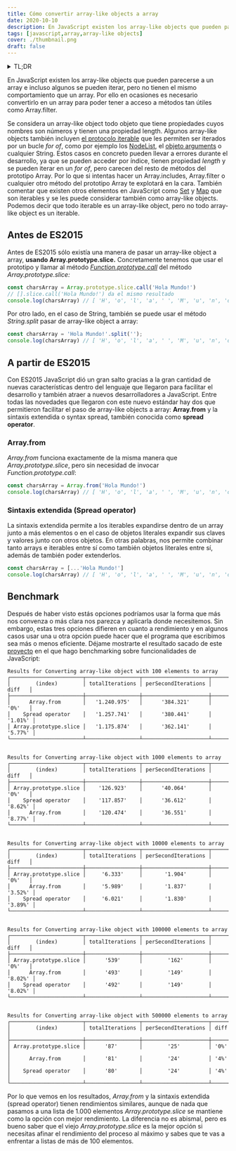 ```yaml
---
title: Cómo convertir array-like objects a array
date: 2020-10-10
description: En JavaScript existen los array-like objects que pueden parecerse a un array e incluso algunos se pueden iterar, pero no tienen el mismo comportamiento que un array. Por ello en ocasiones es necesario convertirlo en un array para poder trabajar mejor con ellos.
tags: [javascript,array,array-like objects]
cover: ./thumbnail.png
draft: false
---
```


<details>
    <summary role="button">
        TL;DR
    </summary>
<div>

Estas son las tres maneras posibles de convertir un array-like object a array en JavaScript, siendo el Array.prototype.slice el que mejor rendimiento ofrece:

```js
const charsArray = Array.prototype.slice.call('Hola Mundo!')
const charsArray2 = Array.from('Hola Mundo!') 
const charsArray3 = [...'Hola Mundo!'] 
```

</div>
</details>

En JavaScript existen los array-like objects que pueden parecerse a un array e incluso algunos se pueden iterar, 
pero no tienen el mismo comportamiento que un array. Por ello en ocasiones es necesario convertirlo en un array para 
poder tener a acceso a métodos tan útiles como Array.filter.

Se considera un array-like object todo objeto que tiene propiedades cuyos nombres son números y tienen una propiedad length. 
Algunos array-like objects también incluyen [el protocolo iterable](https://developer.mozilla.org/es/docs/Web/JavaScript/Referencia/Iteration_protocols)
que les permiten ser iterados por un bucle *for of*, como por ejemplo los 
[NodeList](https://developer.mozilla.org/es/docs/Web/API/NodeList), el [objeto arguments](https://developer.mozilla.org/es/docs/Web/JavaScript/Referencia/Funciones/arguments) 
o cualquier String. Estos casos en concreto pueden llevar a errores durante el desarrollo, ya que se pueden acceder por índice, tienen propiedad *length* y se pueden iterar en un *for of*, 
pero carecen del resto de métodos del prototipo Array. Por lo que si intentas hacer un Array.includes, Array.filter o 
cualquier otro método del prototipo Array te explotará en la cara. También comentar que existen otros elementos en JavaScript 
como [Set](https://developer.mozilla.org/es/docs/Web/JavaScript/Referencia/Objetos_globales/Set) y 
[Map](https://developer.mozilla.org/es/docs/Web/JavaScript/Referencia/Objetos_globales/Map) que son iterables y se les 
puede considerar también como array-like objects. Podemos decir que todo iterable es un array-like object, pero no todo 
array-like object es un iterable.

## Antes de ES2015

Antes de ES2015 sólo existía una manera de pasar un array-like object a array, **usando Array.prototype.slice.** Concretamente 
tenemos que usar el prototipo y llamar al método [*Function.prototype.call*](https://developer.mozilla.org/es/docs/Web/JavaScript/Referencia/Objetos_globales/Function/call) 
del método *Array.prototype.slice:*
```js
const charsArray = Array.prototype.slice.call('Hola Mundo!') 
// [].slice.call('Hola Mundo!') da el mismo resultado
console.log(charsArray) // [ 'H', 'o', 'l', 'a', ' ', 'M', 'u', 'n', 'd', 'o', '!' ]
```

Por otro lado, en el caso de String, también se puede usar el método *String.split* pasar de array-like object a array:

```js
const charsArray = 'Hola Mundo!'.split('');
console.log(charsArray) // [ 'H', 'o', 'l', 'a', ' ', 'M', 'u', 'n', 'd', 'o', '!' ]
```


## A partir de ES2015

Con ES2015 JavaScript dió un gran salto gracias a la gran cantidad de nuevas características dentro del lenguaje que 
llegaron para facilitar el desarrollo y también atraer a nuevos desarrolladores a JavaScript. Entre todas las novedades 
que llegaron con este nuevo estándar hay dos que permitieron facilitar el paso de array-like objects a array:
**Array.from** y la sintaxis extendida o syntax spread, también conocida como **spread operator**. 

### Array.from

*Array.from* funciona exactamente de la misma manera que *Array.prototype.slice*, pero sin necesidad de invocar 
*Function.prototype.call*:
```js
const charsArray = Array.from('Hola Mundo!') 
console.log(charsArray) // [ 'H', 'o', 'l', 'a', ' ', 'M', 'u', 'n', 'd', 'o', '!' ]
```

### Sintaxis extendida (Spread operator)

La sintaxis extendida permite a los iterables expandirse dentro de un array junto a más elementos o en el 
caso de objetos literales expandir sus claves y valores junto con otros objetos. En otras palabras, nos permite combinar 
tanto arrays e iterables entre sí como también objetos literales entre sí, además de también poder extenderlos. 
```js
const charsArray = [...'Hola Mundo!'] 
console.log(charsArray) // [ 'H', 'o', 'l', 'a', ' ', 'M', 'u', 'n', 'd', 'o', '!' ]
```

## Benchmark

Después de haber visto estás opciones podríamos usar la forma que más nos convenza o más clara nos parezca y aplicarla 
donde necesitemos. Sin embargo, estas tres opciones difieren en cuanto a rendimiento y en algunos casos usar una u otra 
opción puede hacer que el programa que escribimos sea más o menos eficiente. Déjame mostrarte el resultado sacado de este 
[proyecto](https://github.com/ulisesantana/benchmark-js/blob/master/benchmark/arrays/arrayLikeToArray.js) en el que hago 
benchmarking sobre funcionalidades de JavaScript:


```text
Results for Converting array-like object with 100 elements to array
┌───────────────────────┬─────────────────┬─────────────────────┬─────────┐
│        (index)        │ totalIterations │ perSecondIterations │  diff   │
├───────────────────────┼─────────────────┼─────────────────────┼─────────┤
│      Array.from       │   '1.240.975'   │      '384.321'      │  '0%'   │
│    Spread operator    │   '1.257.741'   │      '380.441'      │ '1.01%' │
│ Array.prototype.slice │   '1.175.874'   │      '362.141'      │ '5.77%' │
└───────────────────────┴─────────────────┴─────────────────────┴─────────┘


Results for Converting array-like object with 1000 elements to array
┌───────────────────────┬─────────────────┬─────────────────────┬─────────┐
│        (index)        │ totalIterations │ perSecondIterations │  diff   │
├───────────────────────┼─────────────────┼─────────────────────┼─────────┤
│ Array.prototype.slice │    '126.923'    │      '40.064'       │  '0%'   │
│    Spread operator    │    '117.857'    │      '36.612'       │ '8.62%' │
│      Array.from       │    '120.474'    │      '36.551'       │ '8.77%' │
└───────────────────────┴─────────────────┴─────────────────────┴─────────┘


Results for Converting array-like object with 10000 elements to array
┌───────────────────────┬─────────────────┬─────────────────────┬─────────┐
│        (index)        │ totalIterations │ perSecondIterations │  diff   │
├───────────────────────┼─────────────────┼─────────────────────┼─────────┤
│ Array.prototype.slice │     '6.333'     │       '1.904'       │  '0%'   │
│      Array.from       │     '5.989'     │       '1.837'       │ '3.52%' │
│    Spread operator    │     '6.021'     │       '1.830'       │ '3.89%' │
└───────────────────────┴─────────────────┴─────────────────────┴─────────┘


Results for Converting array-like object with 100000 elements to array
┌───────────────────────┬─────────────────┬─────────────────────┬─────────┐
│        (index)        │ totalIterations │ perSecondIterations │  diff   │
├───────────────────────┼─────────────────┼─────────────────────┼─────────┤
│ Array.prototype.slice │      '539'      │        '162'        │  '0%'   │
│      Array.from       │      '493'      │        '149'        │ '8.02%' │
│    Spread operator    │      '492'      │        '149'        │ '8.02%' │
└───────────────────────┴─────────────────┴─────────────────────┴─────────┘


Results for Converting array-like object with 500000 elements to array
┌───────────────────────┬─────────────────┬─────────────────────┬──────┐
│        (index)        │ totalIterations │ perSecondIterations │ diff │
├───────────────────────┼─────────────────┼─────────────────────┼──────┤
│ Array.prototype.slice │      '87'       │        '25'         │ '0%' │
│      Array.from       │      '81'       │        '24'         │ '4%' │
│    Spread operator    │      '80'       │        '24'         │ '4%' │
└───────────────────────┴─────────────────┴─────────────────────┴──────┘
```

Por lo que vemos en los resultados, *Array.from* y la sintaxis extendida (spread operator) tienen rendimientos similares, 
aunque de nada que pasamos a una lista de 1.000 elementos *Array.prototype.slice* se mantiene como la opción con mejor 
rendimiento. La diferencia no es abismal, pero es bueno saber que el viejo *Array.prototype.slice* es la mejor opción
si necesitas afinar el rendimiento del proceso al máximo y sabes que te vas a enfrentar a listas de más de 100 elementos.  

